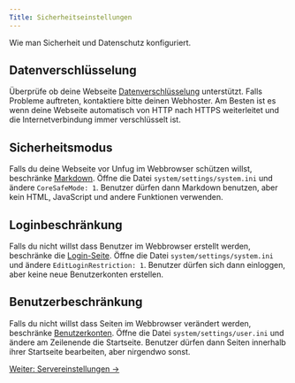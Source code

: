 ```yaml
---
Title: Sicherheitseinstellungen
---
```

Wie man Sicherheit und Datenschutz konfiguriert.

## Datenverschlüsselung

Überprüfe ob deine Webseite [Datenverschlüsselung](https://www.ssllabs.com/ssltest/) unterstützt. Falls Probleme auftreten, kontaktiere bitte deinen Webhoster. Am Besten ist es wenn deine Webseite automatisch von HTTP nach HTTPS weiterleitet und die Internetverbindung immer verschlüsselt ist.

## Sicherheitsmodus

Falls du deine Webseite vor Unfug im Webbrowser schützen willst, beschränke [Markdown](markdown-cheat-sheet). Öffne die Datei `system/settings/system.ini` und ändere `CoreSafeMode: 1`. Benutzer dürfen dann Markdown benutzen, aber kein HTML, JavaScript und andere Funktionen verwenden.

## Loginbeschränkung

Falls du nicht willst dass Benutzer im Webbrowser erstellt werden, beschränke die [Login-Seite](https://github.com/datenstrom/yellow-extensions/tree/master/features/edit). Öffne die Datei `system/settings/system.ini` und ändere `EditLoginRestriction: 1`. Benutzer dürfen sich dann einloggen, aber keine neue Benutzerkonten erstellen.

## Benutzerbeschränkung

Falls du nicht willst dass Seiten im Webbrowser verändert werden, beschränke [Benutzerkonten](adjusting-system#benutzerkonten). Öffne die Datei `system/settings/user.ini` und ändere am Zeilenende die Startseite. Benutzer dürfen dann Seiten innerhalb ihrer Startseite bearbeiten, aber nirgendwo sonst.

[Weiter: Servereinstellungen →](server-configuration)